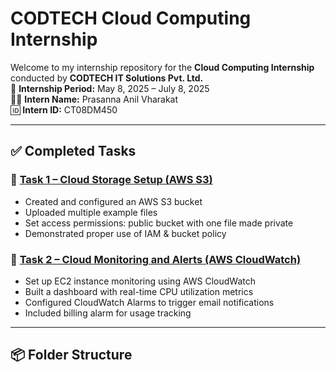 # CODTECH Cloud Computing Internship

Welcome to my internship repository for the **Cloud Computing Internship** conducted by **CODTECH IT Solutions Pvt. Ltd.**  
📅 **Internship Period:** May 8, 2025 – July 8, 2025  
👨‍💻 **Intern Name:** Prasanna Anil Vharakat  
🆔 **Intern ID:** CT08DM450

---

## ✅ Completed Tasks

### 📁 [Task 1 – Cloud Storage Setup (AWS S3)](./Task-1-S3-Bucket/README.md)
- Created and configured an AWS S3 bucket
- Uploaded multiple example files
- Set access permissions: public bucket with one file made private
- Demonstrated proper use of IAM & bucket policy

### 📁 [Task 2 – Cloud Monitoring and Alerts (AWS CloudWatch)](./Task-2-CloudWatch/README.md)
- Set up EC2 instance monitoring using AWS CloudWatch
- Built a dashboard with real-time CPU utilization metrics
- Configured CloudWatch Alarms to trigger email notifications
- Included billing alarm for usage tracking

---

## 📦 Folder Structure

